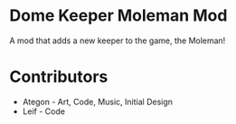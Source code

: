 # Dome Keeper Moleman Mod
A mod that adds a new keeper to the game, the Moleman!

# Contributors
- Ategon - Art, Code, Music, Initial Design
- Leif - Code

